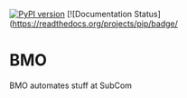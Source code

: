 [![PyPI version](https://badge.fury.io/py/bmo.svg)](https://badge.fury.io/py/bmo) [![Documentation Status](https://readthedocs.org/projects/pip/badge/

# BMO

BMO automates stuff at SubCom

